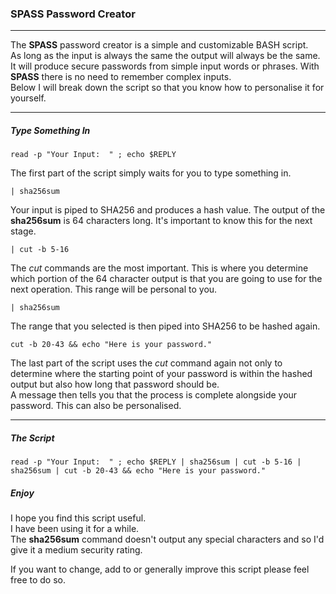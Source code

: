 ### SPASS Password Creator

---

The **SPASS** password creator is a simple and customizable BASH script.  
As long as the input is always the same the output will always be the same.   
It will produce secure passwords from simple input words or phrases. With **SPASS** there is no need to remember complex inputs.  
Below I will break down the script so that you know how to personalise it for yourself.

---

##### Type Something In

`read -p "Your Input:  " ; echo $REPLY`

The first part of the script simply waits for you to type something in.  

`| sha256sum`

Your input is piped to SHA256 and produces a hash value.
The output of the **sha256sum** is 64 characters long. It's important to know this for the next stage.  

`| cut -b 5-16`

The *cut* commands are the most important. This is where you determine which portion of the 64 character output is that you are going to use for the next operation. This range will be personal to you.

`| sha256sum`

The range that you selected is then piped into SHA256 to be hashed again.  

`cut -b 20-43 && echo "Here is your password."`

The last part of the script uses the *cut* command again not only to determine where the starting point of your password is within the hashed output but also how long that password should be.  
A message then tells you that the process is complete alongside your password. This can also be personalised.  

---

##### The Script

`read -p "Your Input:  " ; echo $REPLY | sha256sum | cut -b 5-16 | sha256sum | cut -b 20-43 && echo "Here is your password."`

##### Enjoy

I hope you find this script useful.  
I have been using it for a while.  
The **sha256sum** command doesn't output any special characters and so I'd give it a medium security rating.  

If you want to change, add to or generally improve this script please feel free to do so.